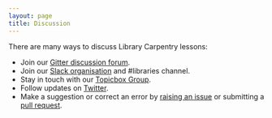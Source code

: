 ```yaml
---
layout: page
title: Discussion
---
```

There are many ways to discuss Library Carpentry lessons:

- Join our [Gitter discussion forum](https://gitter.im/LibraryCarpentry/).
- Join our [Slack organisation](https://swc-slack-invite.herokuapp.com/) and #libraries channel.
- Stay in touch with our [Topicbox Group](https://carpentries.topicbox.com/groups/discuss-library-carpentry).
- Follow updates on [Twitter](https://twitter.com/LibCarpentry).
- Make a suggestion or correct an error by [raising an issue](https://github.com/LibraryCarpentry/lc-open-refine/issues) or submitting a [pull request](https://github.com/LibraryCarpentry/lc-open-refine/pulls).
